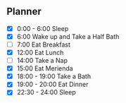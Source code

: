 ## Planner 
- [x] 0:00 - 6:00 Sleep 
- [x] 6:00 Wake up and Take a Half Bath
- [ ] 7:00 Eat Breakfast
- [x] 12:00 Eat Lunch
- [ ] 14:00 Take a Nap
- [x] 15:00  Eat Merienda
- [x] 18:00 - 19:00 Take a Bath
- [x] 19:00 - 20:00 Eat Dinner
- [x] 22:30 - 24:00 Sleep